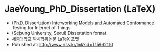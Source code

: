 # JaeYoung_PhD_Dissertation (LaTeX)

- (Ph.D. Dissertation) Interworking Models and Automated Conformance Testing for Internet of Things
- (Sejoung University, Seoul) Dissertation format
- 세종대학교 박사학위논문 LaTeX 포맷
- Published at: http://www.riss.kr/link?id=T15662110
